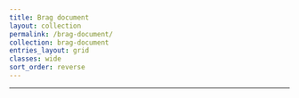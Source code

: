 ```yaml
---
title: Brag document
layout: collection
permalink: /brag-document/
collection: brag-document
entries_layout: grid
classes: wide
sort_order: reverse
---
```

<hr>
